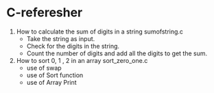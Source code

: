 # C-referesher

1) How to calculate the sum of digits in a string 	sumofstring.c
	- Take the string as input.
	- Check for the digits in the string.
	- Count the number of digits and add all the digits to get the sum.
2) How to sort 0, 1 , 2 in an array sort_zero_one.c
	- use of swap
	- use of Sort function
	- use of Array Print
